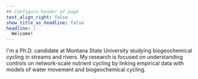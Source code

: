 ```yaml
---
## Configure header of page
text_align_right: false
show_title_as_headline: false
headline: |
  Welcome!
---
```


<!-- this is a subheadline -->
I'm a Ph.D. candidate at Montana State University studying biogeochemical cycling in streams and rivers. My research is focused on understanding controls on network-scale nutrient cycling by linking empirical data with models of water movement and biogeochemical cycling.

